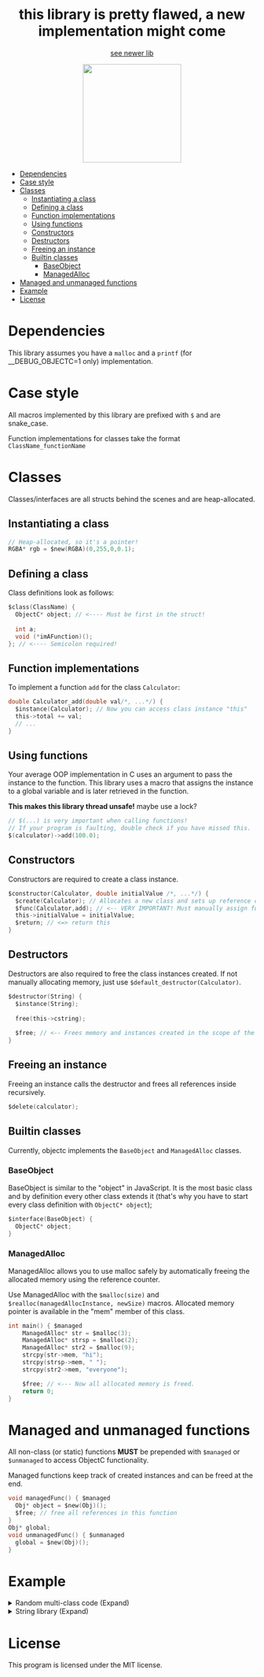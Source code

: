 <div align="center">
<h1> this library is pretty flawed, a new implementation might come </h1>

  <a href="https://github.com/ad2017gd/objectc2">see newer lib</a><br>
  
<img height=200px src="https://user-images.githubusercontent.com/39013925/218322848-fd48ca27-692d-4ba6-91cc-368ec484fbd1.png">

</div>

- [Dependencies](#dependencies)
- [Case style](#case-style)
- [Classes](#classes)
  - [Instantiating a class](#instantiating-a-class)
  - [Defining a class](#defining-a-class)
  - [Function implementations](#function-implementations)
  - [Using functions](#using-functions)
  - [Constructors](#constructors)
  - [Destructors](#destructors)
  - [Freeing an instance](#freeing-an-instance)
  - [Builtin classes](#builtin-classes)
    - [BaseObject](#baseobject)
    - [ManagedAlloc](#managedalloc)
- [Managed and unmanaged functions](#managed-and-unmanaged-functions)
- [Example](#example)
- [License](#license)

# Dependencies
This library assumes you have a `malloc` and a `printf` (for __DEBUG_OBJECTC=1 only) implementation.

# Case style
All macros implemented by this library are prefixed with `$` and are snake_case.

Function implementations for classes take the format `ClassName_functionName`

# Classes
Classes/interfaces are all structs behind the scenes and are heap-allocated.

## Instantiating a class
```c
// Heap-allocated, so it's a pointer!
RGBA* rgb = $new(RGBA)(0,255,0,0.1);
```

## Defining a class
Class definitions look as follows:
```c
$class(ClassName) {
  ObjectC* object; // <---- Must be first in the struct!
  
  int a;
  void (*imAFunction)();
}; // <---- Semicolon required!
```

## Function implementations
To implement a function `add` for the class `Calculator`:
```c
double Calculator_add(double val/*, ...*/) {
  $instance(Calculator); // Now you can access class instance "this"
  this->total += val;
  // ...
}
```

## Using functions
Your average OOP implementation in C uses an argument to pass the instance to the function. This library uses a macro
that assigns the instance to a global variable and is later retrieved in the function.

**This makes this library thread unsafe!** maybe use a lock?

```c
// $(...) is very important when calling functions!
// If your program is faulting, double check if you have missed this.
$(calculator)->add(100.0);
```

## Constructors
Constructors are required to create a class instance.
```c
$constructor(Calculator, double initialValue /*, ...*/) {
  $create(Calculator); // Allocates a new class and sets up reference counting
  $func(Calculator,add); // <-- VERY IMPORTANT! Must manually assign function implementations this way.
  this->initialValue = initialValue;
  $return; // <=> return this
}
```

## Destructors
Destructors are also required to free the class instances created.
If not manually allocating memory, just use `$default_destructor(Calculator)`.
```c
$destructor(String) {
  $instance(String);
  
  free(this->cstring);
  
  $free; // <-- Frees memory and instances created in the scope of the same class (functions, constructor)
}
```

## Freeing an instance
Freeing an instance calls the destructor and frees all references inside recursively.
```c
$delete(calculator);
```


## Builtin classes
Currently, objectc implements the `BaseObject` and `ManagedAlloc` classes.
### BaseObject
BaseObject is similar to the "object" in JavaScript. It is the most basic class and by definition every other class extends it
(that's why you have to start every class definition with `ObjectC* object`);
```c
$interface(BaseObject) {
  ObjectC* object;
}
```
### ManagedAlloc
ManagedAlloc allows you to use malloc safely by automatically freeing the allocated memory using the reference counter.

Use ManagedAlloc with the `$malloc(size)` and `$realloc(managedAllocInstance, newSize)` macros. Allocated memory pointer is available in the "mem" member of this class.
```c
int main() { $managed
    ManagedAlloc* str = $malloc(3);
    ManagedAlloc* strsp = $malloc(2);
    ManagedAlloc* str2 = $malloc(9);
    strcpy(str->mem, "hi");
    strcpy(strsp->mem, " ");
    strcpy(str2->mem, "everyone");

    $free; // <--- Now all allocated memory is freed.
    return 0;
}
```

# Managed and unmanaged functions
All non-class (or static) functions **MUST** be prepended with `$managed` or `$unmanaged` to access ObjectC functionality.

Managed functions keep track of created instances and can be freed at the end.

```c
void managedFunc() { $managed
  Obj* object = $new(Obj)();
  $free; // free all references in this function
}
Obj* global;
void unmanagedFunc() { $unmanaged
  global = $new(Obj)();
}
```


# Example

<details>

<summary>Random multi-class code (Expand)</summary>

```c
#include "objectc.h"

$class(String) {
    ObjectC* object;
    char* string;
};
$class(Test) {
    ObjectC* object;
    void (*print)(String* str);
};

$destructor(String) {
    $instance(String);

    free(this->string);

    $free;
}

$constructor(String, char* str) {
    $create(String);

    if(str) {
        this->string = malloc(strlen(str)*sizeof(char)+1);
        strcpy(this->string, str);
    } else {
        this->string = malloc(1);
        this->string[1] = 0;
    }

    $return;
}

void Test_print(String* str) {
    $instance(Test);
    String* cat = $new(String)("\n\nTest concat string: \n\n");
    printf("%s%s", str->string, cat->string);
}

$class(TestSub) {
    ObjectC* object;
};

$default_destructor(TestSub);
$constructor(TestSub) {
    $create(TestSub);
    $return;
};

$default_destructor(Test);
$constructor(Test) {
    $create(Test);

    Test* obj = $new(TestSub)();
    $func(Test,print);

    $return;
};

int main() { $managed

    Test* obj = $new(Test)();
    Test* obj2 = $new(Test)();
    String* str = $new(String)("String str test");

    $(obj)->print(str); // creates new String "\n\nTest concat string: \n\n" and concats with {str}

    $free;
    return 0;
}
```

</details>

<details>
<summary>String library (Expand)</summary>

```c
#include "objectc.h"
#include <stdio.h>


$class(String) {
    ObjectC* object;
    ManagedAlloc* __string;
    void (*print)();
    void (*concat)(String* concat);
};
$default_destructor(String);

void String_print() {
    $instance(String);
    printf("%s", this->__string->mem);
}

void String_concat(String* concat) {
    $instance(String);
    size_t newLen = strlen(this->__string->mem) + strlen(concat->__string->mem) + 1;
    this->__string = $realloc(this->__string, newLen);
    strcat(this->__string->mem, concat->__string->mem);

}

$constructor(String, char* str) {
    $create(String);
    if(str != 0) {
        this->__string = $malloc(strlen(str)+1);
        strcpy(this->__string->mem, str);
    }
    $func(String,print);
    $func(String,concat);
    $return;
}


int main() { $managed
    String* str = $new(String)("hello");
    $(str)->concat($new(String)(" brozer!\n"));
    $(str)->print();

    $free;
    return 0;
}
```

</details>

# License
This program is licensed under the MIT license.
